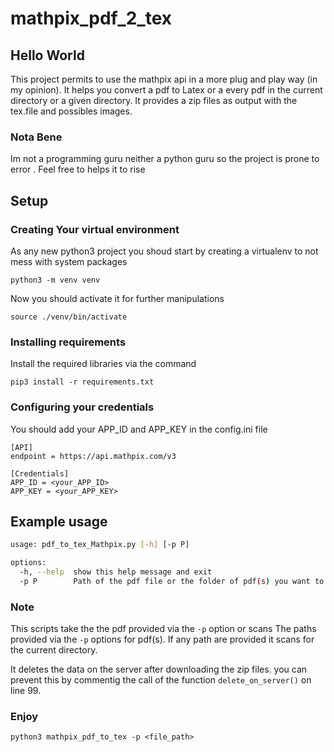 # mathpix_pdf_2_tex


## Hello World
This project permits to use the mathpix api in a more plug and play way (in my opinion).
It helps you convert a pdf to Latex or a every pdf in the current directory or a given directory. It provides a zip files as output with the tex.file and  possibles images.

### Nota Bene
Im not a programming guru neither a python guru so the project is prone to error . Feel free to helps it to rise

## Setup

### Creating Your virtual environment
As any new python3 project you shoud start by creating a virtualenv to not mess with system packages

```python3 -m venv venv```

Now you should activate it for further manipulations

`source ./venv/bin/activate`

### Installing requirements
Install the required libraries via the command

`pip3 install -r requirements.txt`

### Configuring your credentials
You should add your APP_ID and APP_KEY in the config.ini file
``` 
[API]
endpoint = https://api.mathpix.com/v3

[Credentials]
APP_ID = <your_APP_ID>
APP_KEY = <your_APP_KEY>
```

## Example usage
``` Bash
usage: pdf_to_tex_Mathpix.py [-h] [-p P]

options:
  -h, --help  show this help message and exit
  -p P        Path of the pdf file or the folder of pdf(s) you want to convert
 ```

 ### Note
 This scripts take the the pdf provided via the `-p` option or scans The paths provided via the `-p` options for pdf(s). If any path are provided it scans for the current directory.

 It deletes the data on the server after downloading the zip files. you can prevent this by commentig the call of the function `delete_on_server()` on line 99.
### Enjoy
`python3 mathpix_pdf_to_tex -p <file_path>`
